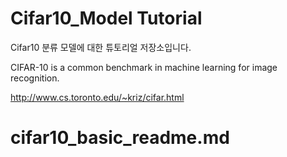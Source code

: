 # Cifar10_Model Tutorial
Cifar10 분류 모델에 대한 튜토리얼 저장소입니다.

CIFAR-10 is a common benchmark in machine learning for image recognition.

http://www.cs.toronto.edu/~kriz/cifar.html

# cifar10_basic_readme.md

#

